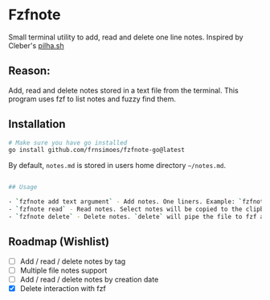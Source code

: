 # Fzfnote

Small terminal utility to add, read and delete one line notes. Inspired by Cleber's [pilha.sh](https://github.com/cleberzavadniak/pilha.sh)

## Reason:
Add, read and delete notes stored in a text file from the terminal. This program uses fzf to list notes and fuzzy find them. 

## Installation

```bash
# Make sure you have go installed
go install github.com/frnsimoes/fzfnote-go@latest
```

By default, `notes.md` is stored in users home directory `~/notes.md`. 


```bash

## Usage

- `fzfnote add text argument` - Add notes. One liners. Example: `fzfnote add This is a note`.
- `fzfnote read` - Read notes. Select notes will be copied to the clipboard. 
- `fzfnote delete` - Delete notes. `delete` will pipe the file to fzf and you can select the note to delete. You can select more than one note to delte by using fzf's <Tab>.
```

## Roadmap (Wishlist)

- [ ] Add / read / delete notes by tag
- [ ] Multiple file notes support
- [ ] Add / read / delete notes by creation date
- [x] Delete interaction with fzf
